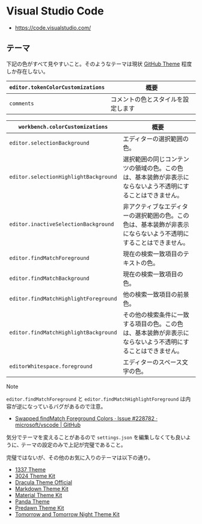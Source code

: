 # Visual Studio Code

* https://code.visualstudio.com/

## テーマ

下記の色がすべて見やすいこと。そのようなテーマは現状 [GitHub Theme](https://marketplace.visualstudio.com/items?itemName=GitHub.github-vscode-theme) 程度しか存在しない。

| `editor.tokenColorCustomizations` | 概要
| --------------------------------- | ----
| `comments`                        | コメントの色とスタイルを設定します

| `workbench.colorCustomizations`       | 概要
| ------------------------------------- | ----
| `editor.selectionBackground`          | エディターの選択範囲の色。
| `editor.selectionHighlightBackground` | 選択範囲の同じコンテンツの領域の色。この色は、基本装飾が非表示にならないよう不透明にすることはできません。
| `editor.inactiveSelectionBackground`  | 非アクティブなエディターの選択範囲の色。この色は、基本装飾が非表示にならないよう不透明にすることはできません。
| `editor.findMatchForeground`          | 現在の検索一致項目のテキストの色。
| `editor.findMatchBackground`          | 現在の検索一致項目の色。
| `editor.findMatchHighlightForeground` | 他の検索一致項目の前景色。
| `editor.findMatchHighlightBackground` | その他の検索条件に一致する項目の色。この色は、基本装飾が非表示にならないよう不透明にすることはできません。
| `editorWhitespace.foreground`         | エディターのスペース文字の色。

> [!NOTE]
> `editor.findMatchForeground` と
> `editor.findMatchHighlightForeground` は内容が逆になっているバグがあるので注意。
>
> - [Swapped findMatch Foreground Colors · Issue #228782 · microsoft/vscode | GitHub](https://github.com/microsoft/vscode/issues/228782)

気分でテーマを変えることがあるので
`settings.json` を編集しなくても良いように､
テーマの設定のみで上記が完璧であること｡

完璧ではないが、その他のお気に入りのテーマは以下の通り。

* [1337 Theme](https://marketplace.visualstudio.com/items?itemName=ms-vscode.Theme-1337)
* [3024 Theme Kit](https://marketplace.visualstudio.com/items?itemName=ms-vscode.Theme-3024Kit)
* [Dracula Theme Official](https://marketplace.visualstudio.com/items?itemName=dracula-theme.theme-dracula)
* [Markdown Theme Kit](https://marketplace.visualstudio.com/items?itemName=ms-vscode.Theme-MarkdownKit)
* [Material Theme Kit](https://marketplace.visualstudio.com/items?itemName=ms-vscode.Theme-MaterialKit)
* [Panda Theme](https://marketplace.visualstudio.com/items?itemName=tinkertrain.theme-panda)
* [Predawn Theme Kit](https://marketplace.visualstudio.com/items?itemName=ms-vscode.Theme-PredawnKit)
* [Tomorrow and Tomorrow Night Theme Kit](https://marketplace.visualstudio.com/items?itemName=ms-vscode.Theme-TomorrowKit)
